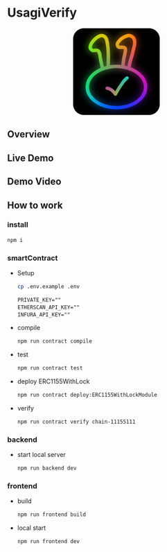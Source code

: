 # UsagiVerify

<div align="center">
  <img src="./assets/1x/logo-round.png" height="200">
</div>

## Overview

## Live Demo

## Demo Video

## How to work

### install

```bash
npm i
```

### smartContract

- Setup

  ```bash
  cp .env.example .env
  ```

  ```txt
  PRIVATE_KEY=""
  ETHERSCAN_API_KEY=""
  INFURA_API_KEY=""
  ```

- compile

  ```bash
  npm run contract compile
  ```

- test

  ```bash
  npm run contract test
  ```

- deploy ERC1155WithLock

  ```bash
  npm run contract deploy:ERC1155WithLockModule
  ```

- verify

  ```bash
  npm run contract verify chain-11155111
  ```

### backend

- start local server

  ```bash
  npm run backend dev
  ```

### frontend

- build

  ```bash
  npm run frontend build
  ```

- local start

  ```bash
  npm run frontend dev
  ```

